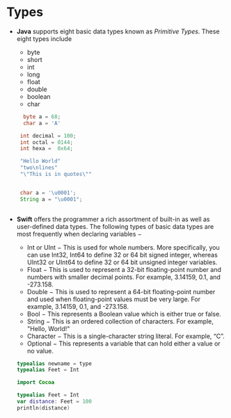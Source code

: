 # Types
* **Java** supports eight basic data types known as *Primitive Types*. These eight types include 
	* byte
	* short
	* int
	* long
	* float
	* double
	* boolean
	* char
  ```java
    byte a = 68;
    char a = 'A'

   int decimal = 100;
   int octal = 0144;
   int hexa =  0x64;

   "Hello World"
   "two\nlines"
   "\"This is in quotes\""


   char a = '\u0001';
   String a = "\u0001";
    
  ```





* **Swift** offers the programmer a rich assortment of built-in as well as user-defined data types. The following types of basic data types are most frequently when declaring variables −
	* Int or UInt − This is used for whole numbers. More specifically, you can use Int32, Int64 to define 32 or 64 bit signed integer, whereas UInt32 or UInt64 to define 32 or 64 bit unsigned integer variables.
	* Float − This is used to represent a 32-bit floating-point number and numbers with smaller decimal points. For example, 3.14159, 0.1, and -273.158.
	* Double − This is used to represent a 64-bit floating-point number and used when floating-point values must be very large. For example, 3.14159, 0.1, and -273.158.
	* Bool − This represents a Boolean value which is either true or false.
	* String − This is an ordered collection of characters. For example, "Hello, World!"
	* Character − This is a single-character string literal. For example, “C”.
	* Optional − This represents a variable that can hold either a value or no value.
  
  
  
  ```swift
  typealias newname = type
  typealias Feet = Int
  
  import Cocoa

  typealias Feet = Int
  var distance: Feet = 100
  println(distance)
  ```
